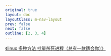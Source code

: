 ```yaml
---
original: true
layout: doc
layoutClass: m-nav-layout
prev: false
next: false
outline: [2, 3, 4]
---
```


<style src="/.vitepress/theme/style/nav.css"></style>

<script setup>
import { OAM_DATA } from '/.vitepress/theme/untils/navigation_data/oam';

</script>


[《linux 多种方法 批量杀死进程（总有一款适合你）》](https://blog.csdn.net/littleRpl/article/details/89641993)



<MNavLinks v-for="{title, items} in OAM_DATA" :title="title" :items="items"/>

